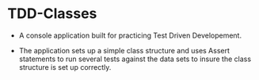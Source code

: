 # TDD-Classes

- A console application built for practicing Test Driven Developement.

- The application sets up a simple class structure and uses Assert statements to run several tests against the data sets to insure the class structure is set up correctly.

